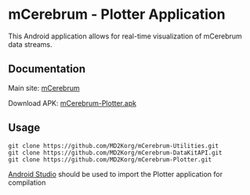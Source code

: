 # mCerebrum - Plotter Application

This Android application allows for real-time visualization of mCerebrum data streams.

## Documentation
Main site: [mCerebrum](http://md2korg.github.io/mCerebrum/)

Download APK: [mCerebrum-Plotter.apk](http://md2korg.github.io/mCerebrum/apks)

## Usage
```
git clone https://github.com/MD2Korg/mCerebrum-Utilities.git
git clone https://github.com/MD2Korg/mCerebrum-DataKitAPI.git
git clone https://github.com/MD2Korg/mCerebrum-Plotter.git
```

[Android Studio](http://developer.android.com/tools/studio/index.html) should be used to import the Plotter application for compilation
